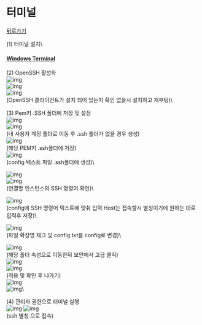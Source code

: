# 터미널

[뒤로가기](../)

(1) 터미널 설치\


#### [Windows Terminal](https://apps.microsoft.com/store/detail/windows-terminal/9N0DX20HK701?hl=ko-kr\&gl=kr\&activetab=pivot%3Aoverviewtab)

(2) OpenSSH 활성화\
![img](../Data/Img/터미널2.png)\
![img](../Data/Img/터미널3.png)\
![img](../Data/Img/터미널4.png)\
(OpenSSH 클라이언트가 설치 되어 있는지 확인 없을시 설치하고 재부팅)\


(3) Pem키 .SSH 폴더에 저장 및 설정\
![img](../Data/Img/ter3.png)\
![img](../Data/Img/ter4.png)\
(내 사용자 계정 폴더로 이동 후 .ssh 폴더가 없을 경우 생성)\
![img](../Data/Img/ter5.png)\
(해당 PEM키 .ssh폴더에 저장)\
![img](../Data/Img/ter6.png)\
(config 텍스트 파일 .ssh폴더에 생성)\


![img](../Data/Img/ter1.png)\
![img](../Data/Img/ter2.png)\
(연결할 인스턴스의 SSH 명령어 확인)\


![img](../Data/Img/ter8.png)\
(config에 SSH 명령어 텍스트에 맞춰 입력 Host는 접속할시 별칭이기에 원하는 대로 입력후 저장)\


![img](../Data/Img/ter7.png)\
(파일 확장명 체크 및 config.txt를 config로 변경)\


![img](../Data/Img/ter9.png)\
(해당 폴더 속성으로 이동한뒤 보안에서 고급 클릭)\
![img](../Data/Img/ter10.png)\
![img](../Data/Img/ter11.png)\
(적용 및 확인 후 나가기)\
![img](../Data/Img/ter12.png)\
![img](../Data/Img/ter13.png)\


(4) 관리자 권한으로 터미널 실행\
![img](../Data/Img/터미널1.png) ![img](../Data/Img/ter14.png)\
(ssh 별칭 으로 접속)
